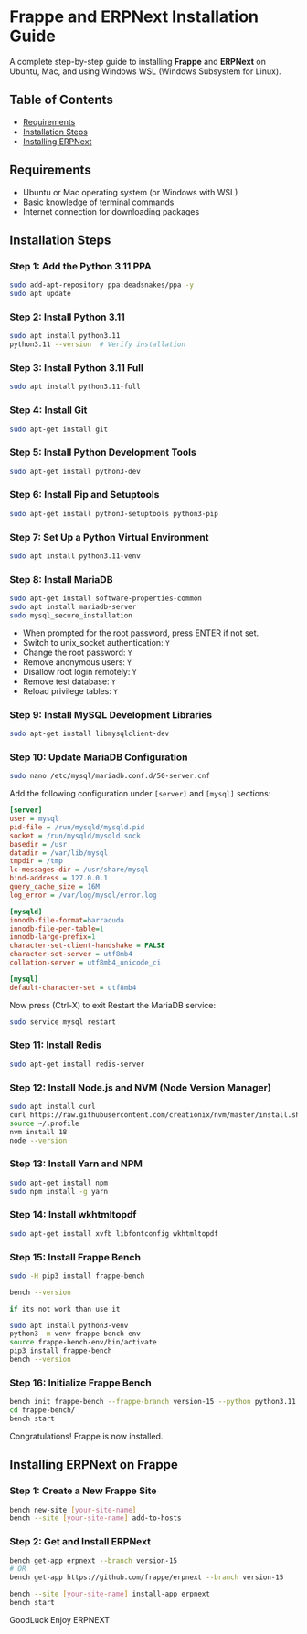 # Frappe and ERPNext Installation Guide

A complete step-by-step guide to installing **Frappe** and **ERPNext** on Ubuntu, Mac, and using Windows WSL (Windows Subsystem for Linux).

## Table of Contents
- [Requirements](#requirements)
- [Installation Steps](#installation-steps)
- [Installing ERPNext](#installing-erpnext)

## Requirements

- Ubuntu or Mac operating system (or Windows with WSL)
- Basic knowledge of terminal commands
- Internet connection for downloading packages

## Installation Steps

### Step 1: Add the Python 3.11 PPA

```bash
sudo add-apt-repository ppa:deadsnakes/ppa -y
sudo apt update
```

### Step 2: Install Python 3.11

```bash
sudo apt install python3.11
python3.11 --version  # Verify installation
```

### Step 3: Install Python 3.11 Full

```bash
sudo apt install python3.11-full
```

### Step 4: Install Git

```bash
sudo apt-get install git
```

### Step 5: Install Python Development Tools

```bash
sudo apt-get install python3-dev
```

### Step 6: Install Pip and Setuptools

```bash
sudo apt-get install python3-setuptools python3-pip
```

### Step 7: Set Up a Python Virtual Environment

```bash
sudo apt install python3.11-venv
```

### Step 8: Install MariaDB

```bash
sudo apt-get install software-properties-common
sudo apt install mariadb-server
sudo mysql_secure_installation
```
- When prompted for the root password, press ENTER if not set.
- Switch to unix_socket authentication: `Y`
- Change the root password: `Y`
- Remove anonymous users: `Y`
- Disallow root login remotely: `Y`
- Remove test database: `Y`
- Reload privilege tables: `Y`

### Step 9: Install MySQL Development Libraries

```bash
sudo apt-get install libmysqlclient-dev
```

### Step 10: Update MariaDB Configuration

```bash
sudo nano /etc/mysql/mariadb.conf.d/50-server.cnf
```

Add the following configuration under `[server]` and `[mysql]` sections:

```ini
[server]
user = mysql
pid-file = /run/mysqld/mysqld.pid
socket = /run/mysqld/mysqld.sock
basedir = /usr
datadir = /var/lib/mysql
tmpdir = /tmp
lc-messages-dir = /usr/share/mysql
bind-address = 127.0.0.1
query_cache_size = 16M
log_error = /var/log/mysql/error.log

[mysqld]
innodb-file-format=barracuda
innodb-file-per-table=1
innodb-large-prefix=1
character-set-client-handshake = FALSE
character-set-server = utf8mb4
collation-server = utf8mb4_unicode_ci      

[mysql]
default-character-set = utf8mb4
```
Now press (Ctrl-X) to exit
Restart the MariaDB service:

```bash
sudo service mysql restart
```

### Step 11: Install Redis

```bash
sudo apt-get install redis-server
```

### Step 12: Install Node.js and NVM (Node Version Manager)

```bash
sudo apt install curl 
curl https://raw.githubusercontent.com/creationix/nvm/master/install.sh | bash
source ~/.profile
nvm install 18
node --version
```

### Step 13: Install Yarn and NPM

```bash
sudo apt-get install npm
sudo npm install -g yarn
```

### Step 14: Install wkhtmltopdf

```bash
sudo apt-get install xvfb libfontconfig wkhtmltopdf
```

### Step 15: Install Frappe Bench

```bash
sudo -H pip3 install frappe-bench

bench --version

if its not work than use it

sudo apt install python3-venv
python3 -m venv frappe-bench-env
source frappe-bench-env/bin/activate
pip3 install frappe-bench
bench --version
```

### Step 16: Initialize Frappe Bench

```bash
bench init frappe-bench --frappe-branch version-15 --python python3.11
cd frappe-bench/
bench start
```

Congratulations! Frappe is now installed.

## Installing ERPNext on Frappe

### Step 1: Create a New Frappe Site

```bash
bench new-site [your-site-name]
bench --site [your-site-name] add-to-hosts
```

### Step 2: Get and Install ERPNext

```bash
bench get-app erpnext --branch version-15
# OR
bench get-app https://github.com/frappe/erpnext --branch version-15

bench --site [your-site-name] install-app erpnext
bench start
```

GoodLuck Enjoy ERPNEXT
